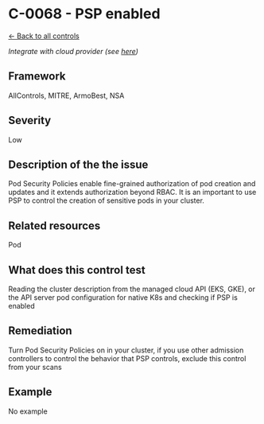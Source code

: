 # C-0068 - PSP enabled

[← Back to all controls](index.md)


_Integrate with cloud provider (see [here](../../integrations/kubescape-integration-with-cloud-providers))_

## Framework

AllControls, MITRE, ArmoBest, NSA

## Severity

Low

## Description of the the issue

Pod Security Policies enable fine-grained authorization of pod creation and updates and it extends authorization  beyond RBAC. It is an important to use PSP to control the creation of sensitive pods in your cluster.

## Related resources

Pod

## What does this control test

Reading the cluster description from the managed cloud API (EKS, GKE), or the API server pod configuration for native K8s and checking if PSP is enabled

## Remediation

Turn Pod Security Policies on in your cluster, if you use other admission controllers to control the behavior that PSP controls, exclude this control from your scans

## Example

No example

